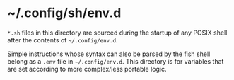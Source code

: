 # ~/.config/sh/env.d

`*.sh` files in this directory are sourced during the startup of any POSIX shell
after the contents of `~/.config/env.d`.

Simple instructions whose syntax can also be parsed by the fish shell belong as
a `.env` file in `~/.config/env.d`. This directory is for variables that are set
according to more complex/less portable logic.
